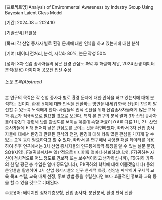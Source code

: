 [프로젝트명] Analysis of Environmental Awareness by Industry Group Using Bayesian Latent Class Model

[기간] 2024.08 ~ 2024.10

[기술스택] R 활용

[목표] 각 산업 종사자 별로 환경 문제에 대한 인식을 하고 있는지에 대한 분석

[기여] 데이터 전처리, 분석, 시각화 80%, 논문 작성 50%

[성과] 3차 산업 종사자들의 낮은 환경 관심도 파악 후 해결책 제안, 2024 환경 데이터 분석(활용) 아이디어 공모전 입선 수상


###### 논문 초록(Abstract)
본 연구의 목적은 각 산업 종사자 별로 환경 문제에 대한 인식을 하고 있는지에 대해 분석하는 것이다. 환경 문제에 대한 인식을 전환하는 방안을 내세워 한국 산업이 꾸준히 발전할 수 있도록 노력해야 한다. 사람들의 인식 전환을 위해 산업종사자들에게 많은 교육과 홍보가 적극적으로 필요할 것으로 보인다. 특히 본 연구의 분석 결과 3차 산업 종사자들이 환경과 관련해 낮은 관심도를 보이는 계층에 속할 확률이 0.8로 다른 1차, 2차 산업 종사자들에 비해 현저히 낮은 관심도를 보이는 것을 확인하였다. 따라서 3차 산업 종사자들에 대해서 환경과 관련된 인식의 전환, 환경에 대해 더욱 많은 관심을 가지게 할 수 있는 교육 등이 필요하다고 할 수 있다. 따라서 본 연구에서 사용한 패널 데이터를 이용하여 추후 연구에서는 3차 산업 종사자들의 인구통계학적 특징을 알 수 있는 설문 문항, SQ1(지역), F8(귀하께서는 일반적으로 미디어를 얼마나 신뢰하십니까), F7(귀하는 자신이 정치적으로 어느 정도로 진보적 또는 보수적이라고 생각하십니까), F6(귀하 가족의 한 달 평균 총 수입은 얼마 정도입니까), F1(귀하의 학력에 대해 여쭙겠습니다) 등의 문항들을 활용하여 3차 산업 종사자들의 인구 통계적 특징, 성향을 파악하여 구체적 교육 목표 수립, 교육 매체 선정, 홍보 방법 등을 수립한다면 보다 효율적인 홍보와 교육 등을 할 수 있을 것으로 기대된다.

주요용어: 베이지안 잠재계층모형, 산업 종사자, 분산분석, 환경 인식 전환.

